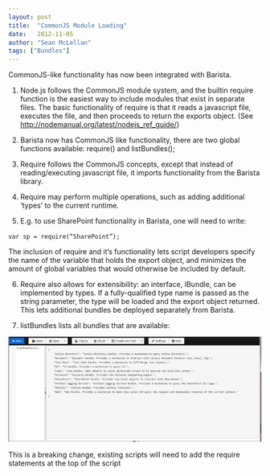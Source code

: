 ```yaml
---
layout: post
title:  "CommonJS Module Loading"
date:   2012-11-05
author: "Sean McLellan"
tags: ["Bundles"]
---
```

CommonJS-like functionality has now been integrated with Barista.

1. Node.js follows the CommonJS module system, and the builtin require function is the easiest way to include modules that exist in separate files. The basic functionality of require is that it reads a javascript file, executes the file, and then proceeds to return the exports object. (See http://nodemanual.org/latest/nodejs_ref_guide/)

2. Barista now has CommonJS like functionality, there are two global functions available: require(<string>) and listBundles();
3. Require follows the CommonJS concepts, except that instead of reading/executing javascript file, it imports functionality from the Barista library.
4. Require may perform multiple operations, such as adding additional ‘types’ to the current runtime.
5. E.g. to use SharePoint functionality in Barista, one will need to write:
```
var sp = require(“SharePoint”);
```
The inclusion of require and it’s functionality lets script developers specify the name of the variable that holds the export object, and minimizes the amount of global variables that would otherwise be included by default.

6. Require also allows for extensibility: an interface, IBundle, can be implemented by types. If a fully-qualified type name is passed as the string parameter, the type will be loaded and the export object returned. This lets additional bundles be deployed separately from Barista.

7. listBundles lists all bundles that are available:

![alt text](/img/2012-11-05-common-js-based-module-loading-01.jpg "List Bundles")

This is a breaking change, existing scripts will need to add the require statements at the top of the script

